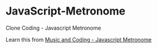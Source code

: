 # JavaScript-Metronome
Clone Coding - Javascript Metronome

Learn this from [Music and Coding - Javascript Metronome](https://www.youtube.com/watch?v=D08gOHOjeEk)